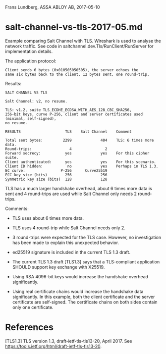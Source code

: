 Frans Lundberg, ASSA ABLOY AB, 2017-05-10


salt-channel-vs-tls-2017-05.md
==============================

Example comparing Salt Channel with TLS. Wireshark is used 
to analyse the network traffic. 
See code in saltchannel.dev.Tls/RunClient/RunServer for 
implementation details.

The application protocol: 

    Client sends 6 bytes (0x010505050505), the server echoes the
    same six bytes back to the client. 12 bytes sent, one round-trip.

Results:

    SALT CHANNEL VS TLS
    
    Salt Channel: v2, no resume.
    
    TLS: v1.2, suite TLS_ECDHE_ECDSA_WITH_AES_128_CBC_SHA256, 
    256-bit keys, curve P-256, client and server certificates used (minimal, self-signed),
    no resume.
    
    RESULTS                    TLS    Salt Channel    Comment
    
    Total sent bytes:         2299             404    TLS: 6 times more data.
    Round-trips:                 4               2    
    Forward secrecy:           yes             yes    For this cipher suite.
    Client authenticated:      yes             yes    For this scenario.
    Client ID hidden:           no             yes    Perhaps in TLS 1.3.
    EC curve:                P-256      Curve25519
    ECC key size (bits)        256             256
    Symmetric key size (bits)  128             128
    

TLS has a much larger handshake overhead, about 6 times more data
is sent and 4 round-trips are used while Salt Channel only needs 
2 round-trips.

Comments:

* TLS uses about 6 times more data.

* TLS uses 4 round-trip while Salt Channel needs only 2.

* 3 round-trips were expected for the TLS case. However, 
    no investigation has been made to explain this 
    unexpected behavior.
    
* ed25519 signature is included in the current TLS 1.3 draft.

* The current TLS 1.3 draft [TLS1.3] says that
  a TLS-compliant application SHOULD support key exchange 
  with X25519.

* Using RSA 4096-bit keys would increase the handshake overhead
    significantly.
    
* Using real certificate chains would increase the
    handshake data significantly. In this example, both the client 
    certificate and the server certificate are self-signed. The certificate
    chains on both sides contain only one certificate.


References
==========

[TLS1.3] TLS version 1.3, draft-ietf-tls-tls13-20, April 2017. 
See https://tools.ietf.org/html/draft-ietf-tls-tls13-20.
